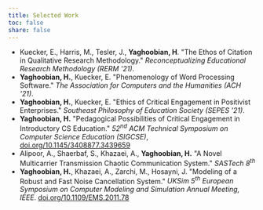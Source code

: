 ```yaml
---
title: Selected Work
toc: false
share: false
---
```

* Kuecker, E., Harris, M., Tesler, J., __Yaghoobian, H__.  "The Ethos of Citation in Qualitative Research Methodology." _Reconceptualizing Educational Research Methodology (RERM '21)_.
* __Yaghoobian, H.__, Kuecker, E. "Phenomenology of Word Processing Software." _The Association for Computers and the Humanities (ACH '21)_.
* __Yaghoobian, H.__, Kuecker, E. "Ethics of Critical Engagement in Positivist Enterprises." _Southeast Philosophy of Education Society (SEPES '21)_.
* __Yaghoobian, H.__ "Pedagogical Possibilities of Critical Engagement in Introductory CS Education." _52<sup>nd</sup> ACM Technical Symposium on Computer Science Education (SIGCSE)_, [doi.org/10.1145/3408877.3439659](https://doi.org/10.1145/3408877.3439659)
* Alipoor, A., Shaerbaf, S., Khazaei, A., __Yaghoobian, H.__ "A Novel Multicarrier Transmission Chaotic Communication System." _SASTech 8<sup>th</sup>_
* __Yaghoobian, H.__, Khazaei, A., Zarchi, M., Hosayni, J. "Modeling of a Robust and Fast Noise Cancellation System." _UKSim 5<sup>th</sup> European Symposium on Computer Modeling and Simulation Annual Meeting, IEEE_. [doi.org/10.1109/EMS.2011.78](https://doi.org/10.1109/EMS.2011.78)
        



<!-- [Google Scholar](https://scholar.google.com/citations?hl=en&user=5Ax8m6sAAAAJ&view_op=list_works&sortby=pubdate) -->
